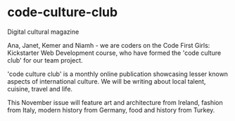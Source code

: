# code-culture-club
 Digital cultural magazine

Ana, Janet, Kemer and Niamh - we are coders on the Code First Girls: Kickstarter Web Development course, who have formed the 'code culture club' for our team project.

'code culture club' is a monthly online publication showcasing lesser known aspects of international culture. We will be writing about local talent, cuisine, travel and life.

This November issue will feature art and architecture from Ireland, fashion from Italy, modern history from Germany, food and history from Turkey.
